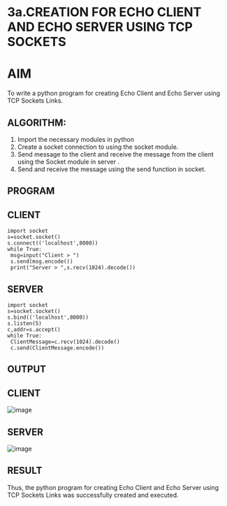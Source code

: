 # 3a.CREATION FOR ECHO CLIENT AND ECHO SERVER USING TCP SOCKETS
# AIM
To write a python program for creating Echo Client and Echo Server using TCP
Sockets Links.
## ALGORITHM:
1. Import the necessary modules in python
2. Create a socket connection to using the socket module.
3. Send message to the client and receive the message from the client using the Socket module in
 server .
4. Send and receive the message using the send function in socket.
## PROGRAM
## CLIENT
```
import socket
s=socket.socket()
s.connect(('localhost',8000))
while True:
 msg=input("Client > ")
 s.send(msg.encode())
 print("Server > ",s.recv(1024).decode())
```
## SERVER
```
import socket
s=socket.socket()
s.bind(('localhost',8000))
s.listen(5)
c,addr=s.accept()
while True:
 ClientMessage=c.recv(1024).decode()
 c.send(ClientMessage.encode())
```
## OUTPUT
## CLIENT
![image](https://github.com/user-attachments/assets/20bcbe29-2e9f-4e55-acd5-7d9f1ad4ae7d)
## SERVER
![image](https://github.com/user-attachments/assets/d6671113-368e-4d62-bd5e-24723ab6111b)
## RESULT
Thus, the python program for creating Echo Client and Echo Server using TCP Sockets Links 
was successfully created and executed.
